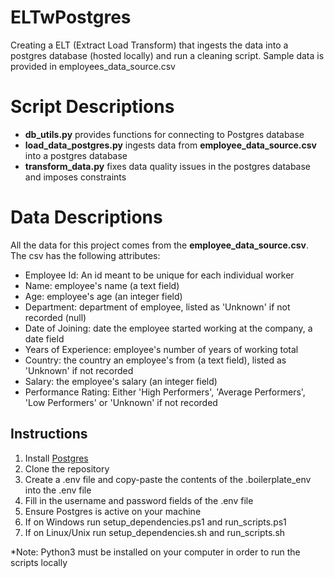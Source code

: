 # ELTwPostgres
Creating a ELT (Extract Load Transform) that ingests the data into a postgres database (hosted locally) and run a cleaning script. Sample data is provided in employees_data_source.csv

<h1>Script Descriptions</h1>
<ul>
  <li><strong>db_utils.py</strong> provides functions for connecting to Postgres database</li>
  <li><strong>load_data_postgres.py</strong> ingests data from <strong>employee_data_source.csv</strong> into a postgres database</li>
  <li><strong>transform_data.py</strong> fixes data quality issues in the postgres database and imposes constraints</li>
</ul>

<h1>Data Descriptions</h1>
All the data for this project comes from the <strong>employee_data_source.csv</strong>. The csv has the following attributes:
<ul>
  <li>Employee Id: An id meant to be unique for each individual worker</li>
  <li>Name: employee's name (a text field)</li>
  <li>Age: employee's age (an integer field)</li>
  <li>Department: department of employee, listed as 'Unknown' if not recorded (null)</li>
  <li>Date of Joining: date the employee started working at the company, a date field</li>
  <li>Years of Experience: employee's number of years of working total</li>
  <li>Country: the country an employee's from (a text field), listed as 'Unknown' if not recorded</li>
  <li>Salary: the employee's salary (an integer field)</li>
  <li>Performance Rating: Either 'High Performers', 'Average Performers', 'Low Performers' or 'Unknown' if not recorded</li>
</ul>

<h2>Instructions</h2>
<ol>
  <li>Install <a href = "https://www.w3schools.com/postgresql/postgresql_install.php">Postgres</a></li>
  <li>Clone the repository</li>
  <li>Create a .env file and copy-paste the contents of the .boilerplate_env into the .env file</li>
  <li>Fill in the username and password fields of the .env file</li>
  <li>Ensure Postgres is active on your machine</li>
  <li>If on Windows run setup_dependencies.ps1 and run_scripts.ps1</li>
  <li>If on Linux/Unix run setup_dependencies.sh and run_scripts.sh</li>
</ol>
*Note: Python3 must be installed on your computer in order to run the scripts locally
